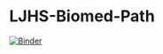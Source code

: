 # LJHS-Biomed-Path
[![Binder](https://mybinder.org/badge_logo.svg)](https://mybinder.org/v2/gh/chernov-lab/LJHS-Biomed-Path/HEAD)
